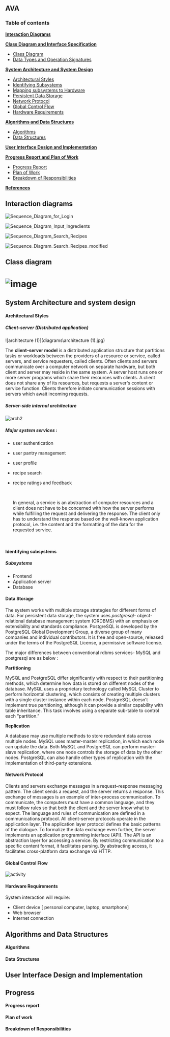 ## AVA

### Table of contents  

**[Interaction Diagrams](#interactiondiagrams)**

**[Class Diagram and Interface Specification]()**

* [Class Diagram](#classdiagram)
* [Data Types and Operation Signatures](#classdiagram)

**[System Architecture and System Design](#systemdesign)**

* [Architectural Styles](#architecturalstyles)
* [Identifying Subsystems](#identifyingsystems)
* [Mapping subsystems to Hardware](#hardwaremappings)
* [Persistent Data Storage](#datastorage)
* [Network Protocol](#networkprotocol)
* [Global Control Flow](#controlflow)
* [Hardware Requirements](#hardwarerequirements)

**[Algorithms and Data Structures](#algorithmsandstructures)**

* [Algorithms](#algorithms)
* [Data Structures](#datastructures)

**[User Interface Design and Implementation](#uidesign)**

**[Progress Report and Plan of Work](#progress)**

* [Progress Report](#progressreport)
* [Plan of Work](#planofwork)
* [Breakdown of Responsibilities](#breakdown)

**[References](#references)**



## <a name="interactiondiagrams"></a> Interaction diagrams

![Sequence_Diagram_for_Login](diagrams\Sequence_Diagram_for_Login.png)

![Sequence_Diagram_Input_Ingredients](C:\Users\swapnil\Documents\GitHub\ava\docs\diagrams\Sequence_Diagram_Input_Ingredients.png)

![Sequence_Diagram_Search_Recipes](diagrams\Sequence_Diagram_Search_Recipes.png)

![Sequence_Diagram_Search_Recipes_modified](diagrams\Sequence_Diagram_Search_Recipes_modified.png)

## <a name="classdiagram"></a> Class diagram


![image](diagrams/ava_class_diagram.png)
=======

## <a name="systemdesign"></a> System Architecture and system design

#### <a name="architecturalstyles"></a>Architectural Styles



##### Client-server (Distributed application)

![architecture (1)](diagrams\architecture (1).jpg)

The **client–server model** is a distributed application structure that partitions tasks or workloads between the providers of a resource or service, called servers, and service requesters, called clients. Often clients and servers communicate over a computer network on separate hardware, but both client and server may reside in the same system. A server host runs one or more server programs which share their resources with clients. A client does not share any of its resources, but requests a server's content or service function. Clients therefore initiate communication sessions with servers which await incoming requests.

##### Server-side internal architecture

![arch2](diagrams\arch2.jpg)



##### Major system services :

- user authentication 

- user pantry management

- user profile

- recipe search 

- recipe ratings and feedback

  ​

  In general, a service is an abstraction of computer resources and a client does not have to be concerned with how the server performs while fulfilling the request and delivering the response. The client only has to understand the response based on the well-known application protocol, i.e. the content and the formatting of the data for the requested service.

  ​

#### <a name="identifyingsystems"></a>Identifying subsystems

##### Subsystems

* Frontend
* Application server
* Database



#### <a name="datastorage"></a>Data Storage

The system works with multiple storage strategies for different forms of data. For persistent data storage, the system uses *postgresql*-  object-relational database management system (ORDBMS) with an emphasis on extensibility and standards compliance.  PostgreSQL is developed by the PostgreSQL Global Development Group, a diverse group of many companies and individual contributors. It is free and open-source, released under the terms of the PostgreSQL License, a permissive software license.

The major differences between conventional rdbms services- MySQL and postgresql are as below : 

**Partitioning**

MySQL and PostgreSQL differ significantly with respect to their partitioning methods, which determine how data is stored on different nodes of the database. MySQL uses a proprietary technology called MySQL Cluster to perform horizontal clustering, which consists of creating multiple clusters with a single cluster instance within each node. PostgreSQL doesn’t implement true partitioning, although it can provide a similar capability with table inheritance. This task involves using a separate sub-table to control each “partition.”

**Replication**

A database may use multiple methods to store redundant data across multiple nodes. MySQL uses master-master replication, in which each node can update the data. Both MySQL and PostgreSQL can perform master-slave replication, where one node controls the storage of data by the other nodes. PostgreSQL can also handle other types of replication with the implementation of third-party extensions.



#### <a name="networkprotocol"></a>Network Protocol

Clients and servers exchange messages in a request–response messaging pattern. The client sends a request, and the server returns a response. This exchange of messages is an example of inter-process communication. To communicate, the computers must have a common language, and they must follow rules so that both the client and the server know what to expect. The language and rules of communication are defined in a communications protocol. All client-server protocols operate in the application layer. The application layer protocol defines the basic patterns of the dialogue. To formalize the data exchange even further, the server implements an application programming interface (API). The API is an abstraction layer for accessing a service. By restricting communication to a specific content format, it facilitates parsing. By abstracting access, it facilitates cross-platform data exchange via HTTP. 



#### <a name="controlflow"></a>Global Control Flow

![activity](diagrams\activity.jpg)



#### <a name="hardwarerequirements"></a>Hardware Requirements

System interaction will require:

* Client device [ personal computer, laptop, smartphone]
* Web browser
* Internet connection



## <a name="algorithmsandstructures"></a> Algorithms and Data Structures

#### <a name="algorithms"></a>Algorithms



#### <a name="datastructures"></a>Data Structures



## <a name="uidesign"></a> User Interface Design and Implementation



## <a name="uidesign"></a> Progress

#### <a name="progressreport"></a>Progress report



#### <a name="planofwork"></a>Plan of work



#### <a name="breakdown"></a>Breakdown of Responsibilities



#### 



#### 